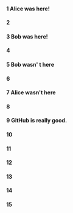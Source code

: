 #### 1 Alice was here!
#### 2
#### 3 Bob was here!
#### 4
#### 5 Bob wasn' t here
#### 6
#### 7 Alice wasn't here
#### 8
#### 9 GitHub is really good.
#### 10
#### 11
#### 12
#### 13
#### 14
#### 15
